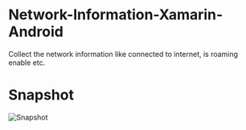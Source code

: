 # Network-Information-Xamarin-Android
Collect the network information like connected to internet, is roaming enable etc.

# Snapshot

![Snapshot](https://github.com/manojkulkarni30/Network-Information-Xamarin-Android/blob/master/NetworkInfoApp/Snapshot/NetworkinfoSnapShot.png)




